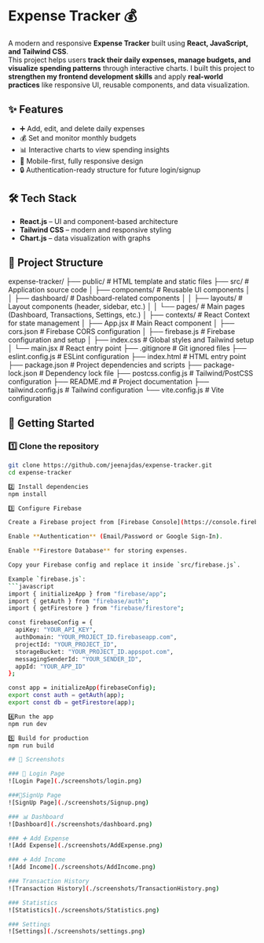 # Expense Tracker 💰

A modern and responsive **Expense Tracker** built using **React, JavaScript, and Tailwind CSS**.  
This project helps users **track their daily expenses, manage budgets, and visualize spending patterns** through interactive charts.
I built this project to **strengthen my frontend development skills** and apply **real-world practices** like responsive UI, reusable components, and data visualization.

## ✨ Features
- ➕ Add, edit, and delete daily expenses  
- 💰 Set and monitor monthly budgets  
- 📊 Interactive charts to view spending insights  
- 📱 Mobile-first, fully responsive design  
- 🔒 Authentication-ready structure for future login/signup  

## 🛠️ Tech Stack
- **React.js**  – UI and component-based architecture  
- **Tailwind CSS** – modern and responsive styling  
- **Chart.js** – data visualization with graphs

## 📂 Project Structure
expense-tracker/
├── public/ # HTML template and static files
├── src/ # Application source code
│ ├── components/ # Reusable UI components
│ │ ├── dashboard/ # Dashboard-related components
│ │ ├── layouts/ # Layout components (header, sidebar, etc.)
│ │ └── pages/ # Main pages (Dashboard, Transactions, Settings, etc.)
│ ├── contexts/ # React Context for state management
│ ├── App.jsx # Main React component
│ ├── cors.json # Firebase CORS configuration
│ ├── firebase.js # Firebase configuration and setup
│ ├── index.css # Global styles and Tailwind setup
│ └── main.jsx # React entry point
├── .gitignore # Git ignored files
├── eslint.config.js # ESLint configuration
├── index.html # HTML entry point
├── package.json # Project dependencies and scripts
├── package-lock.json # Dependency lock file
├── postcss.config.js # Tailwind/PostCSS configuration
├── README.md # Project documentation
├── tailwind.config.js # Tailwind configuration
└── vite.config.js # Vite configuration

## 🚀 Getting Started

### 1️⃣ Clone the repository
```bash
git clone https://github.com/jeenajdas/expense-tracker.git
cd expense-tracker

2️⃣ Install dependencies
npm install

3️⃣ Configure Firebase

Create a Firebase project from [Firebase Console](https://console.firebase.google.com/).

Enable **Authentication** (Email/Password or Google Sign-In).

Enable **Firestore Database** for storing expenses.

Copy your Firebase config and replace it inside `src/firebase.js`.

Example `firebase.js`:
```javascript
import { initializeApp } from "firebase/app";
import { getAuth } from "firebase/auth";
import { getFirestore } from "firebase/firestore";

const firebaseConfig = {
  apiKey: "YOUR_API_KEY",
  authDomain: "YOUR_PROJECT_ID.firebaseapp.com",
  projectId: "YOUR_PROJECT_ID",
  storageBucket: "YOUR_PROJECT_ID.appspot.com",
  messagingSenderId: "YOUR_SENDER_ID",
  appId: "YOUR_APP_ID"
};

const app = initializeApp(firebaseConfig);
export const auth = getAuth(app);
export const db = getFirestore(app);

4️⃣Run the app
npm run dev

5️⃣ Build for production
npm run build

## 📸 Screenshots

### 🔑 Login Page  
![Login Page](./screenshots/login.png)

###🔑SignUp Page
![SignUp Page](./screenshots/Signup.png)

### 📊 Dashboard  
![Dashboard](./screenshots/dashboard.png)

### ➕ Add Expense  
![Add Expense](./screenshots/AddExpense.png)

### ➕ Add Income
![Add Income](./screenshots/AddIncome.png)

### Transaction History
![Transaction History](./screenshots/TransactionHistory.png)

### Statistics
![Statistics](./screenshots/Statistics.png)

### Settings
![Settings](./screenshots/settings.png)